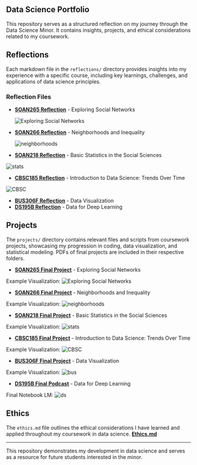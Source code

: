 ## Data Science Portfolio

This repository serves as a structured reflection on my journey through the Data Science Minor. It contains insights, projects, and ethical considerations related to my coursework.

## Reflections
Each markdown file in the `reflections/` directory provides insights into my experience with a specific course, including key learnings, challenges, and applications of data science principles.

### Reflection Files
- **[SOAN265 Reflection](reflections/SOAN265.md)** - Exploring Social Networks

  ![Exploring Social Networks](images/network.png)
  
- **[SOAN266 Reflection](reflections/SOAN266.md)** - Neighborhoods and Inequality

  ![neighborhoods](images/neighborhoods.webp)

- **[SOAN218 Reflection](reflections/SOAN218.md)** - Basic Statistics in the Social Sciences

![stats](images/Stats.jpg)
  
- **[CBSC185 Reflection](reflections/CBSC185.md)** - Introduction to Data Science: Trends Over Time

![CBSC](images/psych.jpg)
  
- **[BUS306F Reflection](reflections/BUS306F.md)** - Data Visualization
- **[DS195B Reflection](reflections/DS195B.md)** - Data for Deep Learning


## Projects
The `projects/` directory contains relevant files and scripts from coursework projects, showcasing my progression in coding, data visualization, and statistical modeling. PDFs of final projects are included in their respective folders.
- **[SOAN265 Final Project](projects/SOAN265.pdf)** - Exploring Social Networks

Example Visualization: 
   ![Exploring Social Networks](images/SOAN265image.png)
   
- **[SOAN266 Final Project](projects/SOAN266.pdf)** - Neighborhoods and Inequality
  
Example Visualization: 
   ![neighborhoods](images/SOAN266image.png)
   
- **[SOAN218 Final Project](projects/SOAN218.pdf)** - Basic Statistics in the Social Sciences

Example Visualization: 
  ![stats](images/SOAN218image.png)
  
- **[CBSC185 Final Project](projects/CBSC185.docx)** - Introduction to Data Science: Trends Over Time

Example Visualization: 
![CBSC](images/CBSC185image.png)

- **[BUS306F Final Project](projects/BUS306F.pdf)** - Data Visualization

Example Visualization:
 ![bus](images/BUS306.png)
  
- **[DS195B Final Podcast](projects/DS195.md)** - Data for Deep Learning

Final Notebook LM:
 ![ds](images/DS.png)

## Ethics
The `ethics.md` file outlines the ethical considerations I have learned and applied throughout my coursework in data science.
**[Ethics.md](ethics/ethics.md)**

---

This repository demonstrates my development in data science and serves as a resource for future students interested in the minor.

